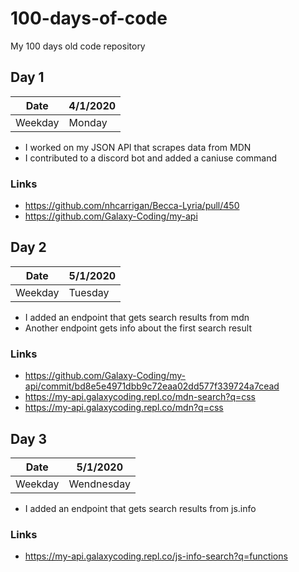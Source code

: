 # 100-days-of-code
My 100 days old code repository

## Day 1
| Date    | 4/1/2020 |
|---------|----------|
| Weekday | Monday   |
- I worked on my JSON API that scrapes data from MDN
- I contributed to a discord bot and added a caniuse command 

### Links

- https://github.com/nhcarrigan/Becca-Lyria/pull/450
- https://github.com/Galaxy-Coding/my-api

## Day 2
| Date    | 5/1/2020 |
|---------|----------|
| Weekday | Tuesday  |
- I added an endpoint that gets search results from mdn
- Another endpoint gets info about the first search result

### Links

- https://github.com/Galaxy-Coding/my-api/commit/bd8e5e4971dbb9c72eaa02dd577f339724a7cead
- https://my-api.galaxycoding.repl.co/mdn-search?q=css
- https://my-api.galaxycoding.repl.co/mdn?q=css

## Day 3
| Date    | 5/1/2020 |
|---------|----------|
| Weekday | Wendnesday  |
- I added an endpoint that gets search results from js.info 

### Links

- https://my-api.galaxycoding.repl.co/js-info-search?q=functions
